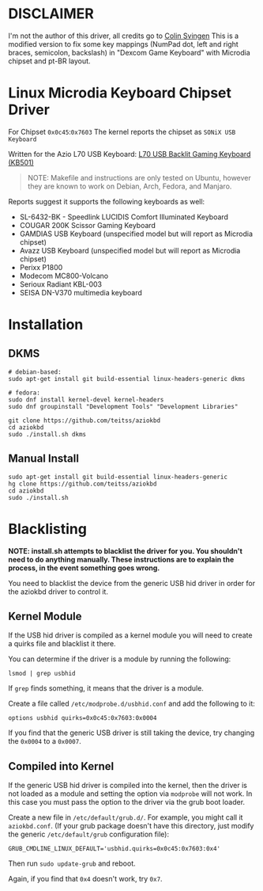 # DISCLAIMER #
I'm not the author of this driver, all credits go to [Colin Svingen](https://bitbucket.org/%7Bb2074096-37da-4f83-b574-319a9bb048d5%7D/)
This is a modified version to fix some key mappings (NumPad dot, left and right braces, semicolon, backslash) in "Dexcom Game Keyboard"
with Microdia chipset and pt-BR layout.

# Linux Microdia Keyboard Chipset Driver #

For Chipset `0x0c45`:`0x7603`
The kernel reports the chipset as `SONiX USB Keyboard`

Written for the Azio L70 USB Keyboard: [L70 USB Backlit Gaming Keyboard (KB501)](http://www.aziocorp.com/webe/html/products/index2.aspx?num=50)

> NOTE: Makefile and instructions are only tested on Ubuntu, however they are known to work on Debian, Arch, Fedora, and Manjaro.

Reports suggest it supports the following keyboards as well:

 * SL-6432-BK - Speedlink LUCIDIS Comfort Illuminated Keyboard
 * COUGAR 200K Scissor Gaming Keyboard
 * GAMDIAS USB Keyboard (unspecified model but will report as Microdia chipset)
 * Avazz USB Keyboard (unspecified model but will report as Microdia chipset)
 * Perixx P1800
 * Modecom MC800-Volcano 
 * Serioux Radiant KBL-003
 * SEISA DN-V370 multimedia keyboard

# Installation ##
## DKMS ##

    # debian-based:
    sudo apt-get install git build-essential linux-headers-generic dkms
    
    # fedora:
    sudo dnf install kernel-devel kernel-headers
    sudo dnf groupinstall "Development Tools" "Development Libraries"
    
    git clone https://github.com/teitss/aziokbd
    cd aziokbd
    sudo ./install.sh dkms
    
    

## Manual Install ##

    sudo apt-get install git build-essential linux-headers-generic
    hg clone https://github.com/teitss/aziokbd
    cd aziokbd
    sudo ./install.sh

# Blacklisting #

**NOTE: install.sh attempts to blacklist the driver for you. You shouldn't need to do anything manually. These instructions are to explain the process, in the event something goes wrong.**

You need to blacklist the device from the generic USB hid driver in order for the aziokbd driver to control it.

## Kernel Module ##
If the USB hid driver is compiled as a kernel module you will need to create a quirks file and blacklist it there.

You can determine if the driver is a module by running the following:

    lsmod | grep usbhid

If `grep` finds something, it means that the driver is a module.

Create a file called `/etc/modprobe.d/usbhid.conf` and add the following to it:

    options usbhid quirks=0x0c45:0x7603:0x0004

If you find that the generic USB driver is still taking the device, try changing the `0x0004` to a `0x0007`.

## Compiled into Kernel ##
If the generic USB hid driver is compiled into the kernel, then the driver is not loaded as a module and setting the option via `modprobe` will not work. In this case you must pass the option to the driver via the grub boot loader.

Create a new file in `/etc/default/grub.d/`. For example, you might call it `aziokbd.conf`. (If your grub package doesn't have this directory, just modify the generic `/etc/default/grub` configuration file):

    GRUB_CMDLINE_LINUX_DEFAULT='usbhid.quirks=0x0c45:0x7603:0x4'

Then run `sudo update-grub` and reboot.

Again, if you find that `0x4` doesn't work, try `0x7`.
